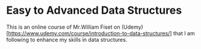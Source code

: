# Easy to Advanced Data Structures
This is an online course of Mr.William Fiset on (Udemy)[https://www.udemy.com/course/introduction-to-data-structures/] that I am following to enhance my skills in data structures.

